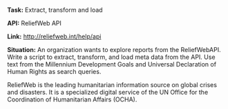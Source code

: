 **Task:** Extract, transform and load

**API:** ReliefWeb API

**Link:** http://reliefweb.int/help/api

**Situation:** An organization wants to explore reports from the ReliefWebAPI. Write a script to extract, transform, and load meta data from the API. Use text from the Millennium Development Goals and Universal Declaration of Human Rights as search queries.

ReliefWeb is the leading humanitarian information source on global crises and disasters. It is a specialized digital service of the UN Office for the Coordination of Humanitarian Affairs (OCHA).